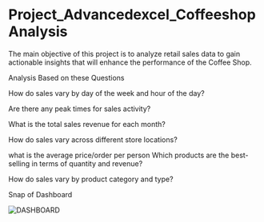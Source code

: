 # Project_Advancedexcel_Coffeeshop Analysis

The main objective of this project is to analyze retail sales data to gain actionable insights that will enhance the performance of the Coffee Shop.

Analysis Based on these Questions

How do sales vary by day of the week and hour of the day?

Are there any peak times for sales activity?

What is the total sales revenue for each month?

How do sales vary across different store locations?

what is the average price/order per person
Which products are the best- selling in terms of quantity and revenue?

How do sales vary by product category and type?


Snap of Dashboard

![DASHBOARD](https://github.com/riyaelizabethroy/Project_Advancedexcel/assets/158080994/468ca240-314b-494a-90db-bd4b07ecfb5f)
